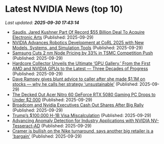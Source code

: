 # Latest NVIDIA News (top 10)
_Last updated: **2025-09-30 17:43:14**_

- [Saudis, Jared Kushner Part Of Record $55 Billion Deal To Acquire Electronic Arts](https://brobible.com/sports/article/saudis-acquire-electronic-arts/) (Published: 2025-09-29)
- [NVIDIA Advances Robotics Development at CoRL 2025 with New Models, Systems, and Simulation Tools](https://www.storagereview.com/news/nvidia-advances-robotics-development-at-corl-2025-with-new-models-systems-and-simulation-tools) (Published: 2025-09-29)
- [Samsung Cuts 2 nm Node Pricing by 33% in TSMC Competition Push](https://www.techpowerup.com/341465/samsung-cuts-2-nm-node-pricing-by-33-in-tsmc-competition-push) (Published: 2025-09-29)
- [Hardcore Collector Unveils the Ultimate ‘GPU Gallery,’ From the First AMD and NVIDIA GPUs to the Latest — Three Decades of Progress](https://wccftech.com/hardcore-collector-presents-the-ultimate-gpu-gallery/) (Published: 2025-09-29)
- [Dave Ramsey gives blunt advice to caller after she made $1.1M on stocks — why he calls her strategy ‘unsustainable’](https://finance.yahoo.com/news/dave-ramsey-gives-blunt-advice-170000783.html) (Published: 2025-09-29)
- [The Decked Out Acer Nitro 60 GeForce RTX 5080 Gaming PC Drops to Under $2,000](https://www.ign.com/articles/acer-nitro-60-geforce-rtx-5080-gaming-pc-deal-drops-to-1999) (Published: 2025-09-29)
- [Broadcom and Nvidia Executives Cash Out Shares After Big Rally](https://finance.yahoo.com/news/broadcom-nvidia-executives-cash-shares-163612199.html) (Published: 2025-09-29)
- [Trump’s $100,000 H-1B Visa Miscalculation](http://foreignpolicy.com/2025/09/29/h1b-work-visa-trump-immigration-tech-workers-india-reform/) (Published: 2025-09-29)
- [Advancing Anomaly Detection for Industry Applications with NVIDIA NV-Tesseract-AD](https://developer.nvidia.com/blog/advancing-anomaly-detection-for-industry-applications-with-nvidia-nv-tesseract-ad/) (Published: 2025-09-29)
- [Cramer is bullish on the Nike turnaround, says another big retailer is a 'bargain'](https://biztoc.com/x/2bdf47e7a97b8024) (Published: 2025-09-29)
